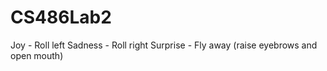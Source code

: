 # CS486Lab2

Joy - Roll left
Sadness - Roll right
Surprise - Fly away (raise eyebrows and open mouth)
